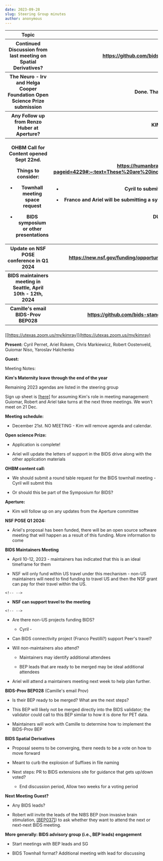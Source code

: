 ```yaml
---
date: 2023-09-28
slug: Steering Group minutes
author: anonymous
---
```









<table>
 <colgroup>
  <col style="width: 47%"/>
  <col style="width: 52%"/>
 </colgroup>
 <thead>
  <tr class="header">
   <th>
    <strong>
     Topic
    </strong>
   </th>
   <th>
    <strong>
     Relevant Links
    </strong>
   </th>
  </tr>
  <tr class="odd">
   <th>
    Continued Discussion from last meeting on Spatial Derivatives?
   </th>
   <th>
    <a href="https://github.com/bids-standard/bids-specification/issues/1602">
     <u>
      https://github.com/bids-standard/bids-specification/issues/1602
     </u>
    </a>
   </th>
  </tr>
  <tr class="header">
   <th>
    The Neuro - Irv and Helga Cooper Foundation Open Science Prize
submission
   </th>
   <th>
    Done. Thank Ariel for making it happen!
   </th>
  </tr>
  <tr class="odd">
   <th>
    Any Follow up from Renzo Huber at Aperture?
   </th>
   <th>
    <strong>
     KIM will follow up on this.
    </strong>
   </th>
  </tr>
  <tr class="header">
   <th>
    <p>
     OHBM Call for Content opened Sept 22nd.
    </p>
    <p>
     Things to consider:
    </p>
    <ul>
     <li>
      <p>
       Townhall meeting space request
      </p>
     </li>
     <li>
      <p>
       BIDS symposium or other presentations
      </p>
     </li>
    </ul>
   </th>
   <th>
    <p>
     <a href="https://humanbrainmapping.org/i4a/pages/index.cfm?pageid=4229#:~:text=These%20are%20included%20in%20the,%2435%20USD%20again%20in%202024">
      <u>
       https://humanbrainmapping.org/i4a/pages/index.cfm?pageid=4229#:~:text=These%20are%20included%20in%20the,%2435%20USD%20again%20in%202024
      </u>
     </a>
     .
    </p>
    <ul>
     <li>
      <p>
       Cyril to submit a round-table for town-hall meeting
      </p>
     </li>
     <li>
      <p>
       Franco and Ariel will be submitting a symposium, more content
(a.o., Russ to present along the lines of recent paper)
      </p>
     </li>
    </ul>
    <p>
     <strong>
      DUE DATE Nov 17, 2023
     </strong>
    </p>
   </th>
  </tr>
  <tr class="odd">
   <th>
    Update on NSF POSE conference in Q1 2024
   </th>
   <th>
    <a href="https://new.nsf.gov/funding/opportunities/pathways-enable-open-source-ecosystems-pose">
     <u>
      https://new.nsf.gov/funding/opportunities/pathways-enable-open-source-ecosystems-pose
     </u>
    </a>
   </th>
  </tr>
  <tr class="header">
   <th>
    BIDS maintainers meeting in Seattle, April 10th - 12th, 2024
   </th>
   <th>
   </th>
  </tr>
  <tr class="odd">
   <th>
    Camille's email BIDS-Prov BEP028
   </th>
   <th>
    <a href="https://github.com/bids-standard/bids-specification/pull/487">
     <u>
      https://github.com/bids-standard/bids-specification/pull/487
     </u>
    </a>
    has been closed
   </th>
  </tr>
  <tr class="header">
   <th>
   </th>
   <th>
   </th>
  </tr>
 </thead>
 <tbody>
 </tbody>
</table>



[[https://utexas.zoom.us/my/kimray]](https://utexas.zoom.us/my/kimray)

**Present:** Cyril Pernet, Ariel Rokem, Chris Markiewicz, Robert
Oostenveld, Guiomar Niso, Yaroslav Halchenko

**Guest:**


Meeting Notes:

**Kim's Maternity leave through the end of the year**

Remaining 2023 agendas are listed in the steering group

Sign up sheet is
[[here]](https://docs.google.com/spreadsheets/d/1Ys52kgOebRxGPYSvowTcmaZhph8rZ0_kflFQ6jtRUU4/edit#gid=0)
for assuming Kim's role in meeting management: Guiomar, Robert and Ariel
take turns at the next three meetings. We won't meet on 21 Dec.

**Meeting schedule:**

-   December 21st. NO MEETING - Kim will remove agenda and calendar.

**Open science Prize:**

-   Application is complete!

-   Ariel will update the letters of support in the BIDS drive along
    with the other application materials

**OHBM content call:**

-   We should submit a round table request for the BIDS townhall
    meeting - Cyril will submit this

-   Or should this be part of the Symposium for BIDS?

**Aperture:**

-   Kim will follow up on any updates from the Aperture committee

**NSF POSE Q1 2024:**

-   Ariel's proposal has been funded, there will be an open source
    software meeting that will happen as a result of this funding. More
    information to come

**BIDS Maintainers Meeting**

-   April 10-12, 2023 - maintainers has indicated that this is an ideal
    timeframe for them

-   NSF will only fund within US travel under this mechanism - non-US
    maintainers will need to find funding to travel US and then the NSF
    grant can pay for their travel within the US.

```{=html}
<!-- -->
```
-   **NSF can support travel to the meeting**

```{=html}
<!-- -->
```
-   Are there non-US projects funding BIDS?

    -   Cyril -

-   Can BIDS connectivity project (Franco Pestilli?) support Peer's
    travel?

-   Will non-maintainers also attend?

    -   Maintainers may identify additional attendees

    -   BEP leads that are ready to be merged may be ideal additional
        attendees

-   Ariel will attend a maintainers meeting next week to help plan
    further.

**BIDS-Prov BEP028** (Camille's email Prov)

-   Is their BEP ready to be merged? What are the next steps?

-   This BEP will likely not be merged directly into the BIDS validator;
    the validator could call to this BEP similar to how it is done for
    PET data.

-   Maintainers will work with Camille to determine how to implement the
    BIDS-Prov BEP

**BIDS Spatial Derivatives**

-   Proposal seems to be converging, there needs to be a vote on how to
    move forward

-   Meant to curb the explosion of Suffixes in file naming

-   Next steps: PR to BIDS extensions site for guidance that gets
    up/down voted?

    -   End discussion period, Allow two weeks for a voting period

**Next Meeting Guest?**

-   Any BIDS leads?

-   Robert will invite the leads of the NIBS BEP (non invasive brain
    stimulation,
    [[BEP037]](https://bids.neuroimaging.io/bep037)) to ask
    whether they want to attend the next or next-next BIDS meeting.

**More generally: BIDS advisory group (i.e., BEP leads) engagement**

-   Start meetings with BEP leads and SG

-   BIDS Townhall format? Additional meeting with lead for discussing
